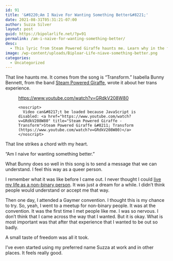 ```yaml
---
id: 91
title: '&#8220;Am I Naive For Wanting Something Better&#8221;'
date: 2021-08-31T05:31:21-07:00
author: Suzza Silver
layout: post
guid: https://bipolarlife.net/?p=91
permalink: /am-i-naive-for-wanting-something-better/
desc:
  - This lyric from Steam Powered Giraffe haunts me. Learn why in the following blog.
image: /wp-content/uploads/Biploar-Life-niave-something-better.png
categories:
  - Uncategorized
---
```

That line haunts me. It comes from the song is &#8220;Transform.&#8221; Isabella Bunny Bennett, from the band <a href="https://steampoweredgiraffe.com/" data-type="URL" data-id="https://steampoweredgiraffe.com/">Steam Powered Giraffe</a>, wrote it about her trans experience. 

<!--more--><figure class="wp-block-embed is-type-video is-provider-youtube wp-block-embed-youtube">

<div class="wp-block-embed__wrapper">
  <div class="container-lazyload preview-lazyload container-youtube js-lazyload--not-loaded">
    <a href="https://www.youtube.com/watch?v=GRdkV208W80" class="lazy-load-youtube preview-lazyload preview-youtube" data-video-title="Steam Powered Giraffe - Transform" title="Play video &quot;Steam Powered Giraffe - Transform&quot;">https://www.youtube.com/watch?v=GRdkV208W80</a>
    
    <noscript>
      Video can&#8217;t be loaded because JavaScript is disabled: <a href="https://www.youtube.com/watch?v=GRdkV208W80" title="Steam Powered Giraffe - Transform">Steam Powered Giraffe &#8211; Transform (https://www.youtube.com/watch?v=GRdkV208W80)</a>
    </noscript>
  </div>
</div></figure> 

That line strikes a chord with my heart.

&#8220;Am I naive for wanting something better.&#8221;

What Bunny does so well in this song is to send a message that we can understand. I feel this way as a queer person.

I remember what it was like before I came out. I never thought I could&nbsp;<a target="_blank" href="https://susansilver.net/non-binary-characters/" rel="noreferrer noopener">live my life as a non-binary person</a>. It was just a dream for a while. I didn&#8217;t think people would understand or accept me that way.

Then one day, I attended a Gaymer convention. I thought this is my chance to try. So, yeah, I went to a meetup for non-binary people. It was at the convention. It was the first time I met people like me. I was so nervous. I don&#8217;t think that I came across the way that I wanted. But it is okay. What is most important was that after that experience that I wanted to be out so badly.

A small taste of freedom was all it took.

I&#8217;ve even started using my preferred name Suzza at work and in other places. It feels really good.